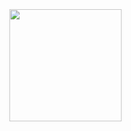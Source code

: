 <div id="header" align="center">
  <img src="https://media.giphy.com/media/hfnkqlWI5Oh91vsvcw/giphy.gif" width="200"/>
</div>

<!--
**Wangchinnt/Wangchinnt** is a ✨ _special_ ✨ repository because its `README.md` (this file) appears on your GitHub profile.

Here are some ideas to get you started:

- 🔭 I’m currently working on ...
- 🌱 I’m currently learning ...
- 👯 I’m looking to collaborate on ...
- 🤔 I’m looking for help with ...
- 💬 Ask me about ...
- 📫 How to reach me: ...
- 😄 Pronouns: ...
- ⚡ Fun fact: ...
-->
